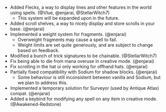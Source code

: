 - Added Flecks, a way to display lines and other features in the world using spells. (@Vlue, @enjarai, @StellarWitch7)
  - This system will be expanded upon in the future.
- Added scroll shelves, a way to nicely display and store scrolls in your base. (@enjarai)
- Implemented a weight system for fragments. (@enjarai)
  - Overweight fragments may cause a spell to fail.
  - Weight limits are set quite generously, and are subject to change based on feedback.
- Modified a bunch of trick signatures to be chainable. (@StellarWitch7)
- Fix being able to die from mana overuse in creative mode. (@enjarai)
- Fix scrolling in the hat ui only working for offhand hats. (@enjarai)
- Partially fixed compatibility with Sodium for shadow blocks. (@enjarai)
  - Some behaviour is still inconsistent between vanilla and Sodium, but we plan to address this.
- Implemented a temporary solution for Surveyor (used by Antique Atlas) compat. (@enjarai)
- Added a keybind for modifying any spell on any item in creative mode. (@Awakened-Redstone)
